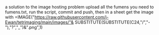 a solution to the image hosting problem
upload all the fumens you need to fumens.txt, run the script, commit and push, then in a sheet get the image with =IMAGE("https://raw.githubusercontent.com/j-Ewan/tetrimaging/main/images/"& SUBSTITUTE(SUBSTITUTE(C24,"/","-"),"?","_")&".png",1)
